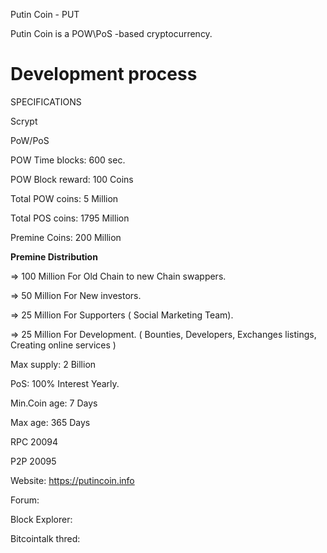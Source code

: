 

Putin Coin - PUT

Putin Coin is a POW\PoS -based cryptocurrency.

Development process
===========================

SPECIFICATIONS

Scrypt

PoW/PoS

POW Time blocks: 600 sec.

POW Block reward: 100 Coins

Total POW coins: 5 Million

Total POS coins: 1795 Million

Premine Coins: 200 Million 

****Premine Distribution**** 

=> 100 Million For Old Chain to new Chain swappers.

=> 50 Million For New investors.

=> 25 Million For Supporters ( Social Marketing Team).

=> 25 Million For Development. ( Bounties, Developers, Exchanges listings, Creating online services )


Max supply: 2 Billion

PoS:  100% Interest Yearly.

Min.Coin age: 7 Days

Max age: 365 Days

RPC 20094

P2P 20095

Website: https://putincoin.info

Forum: 

Block Explorer: 

Bitcointalk thred: 

